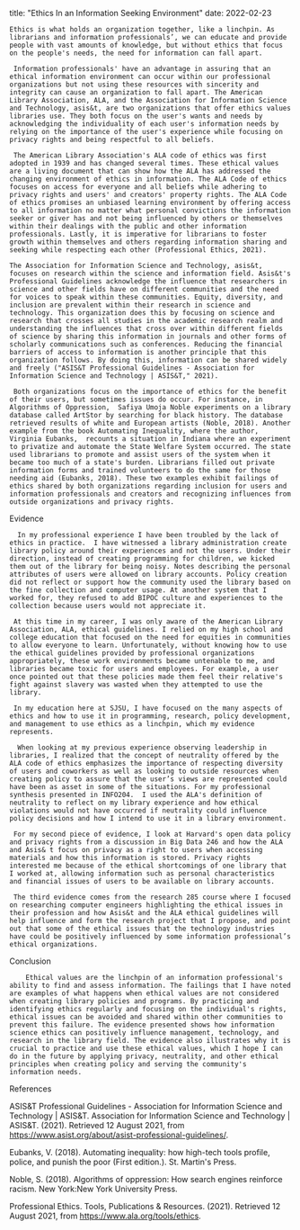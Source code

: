 
title: "Ethics In an Information Seeking Environment"
date: 2022-02-23

    Ethics is what holds an organization together, like a linchpin. As librarians and information professionals’, we can educate and provide people with vast amounts of knowledge, but without ethics that focus on the people's needs, the need for information can fall apart. 

     Information professionals' have an advantage in assuring that an ethical information environment can occur within our professional organizations but not using these resources with sincerity and integrity can cause an organization to fall apart. The American Library Association, ALA, and the Association for Information Science and Technology, asis&t, are two organizations that offer ethics values libraries use. They both focus on the user's wants and needs by acknowledging the individuality of each user's information needs by relying on the importance of the user's experience while focusing on privacy rights and being respectful to all beliefs. 

     The American Library Association's ALA code of ethics was first adopted in 1939 and has changed several times. These ethical values are a living document that can show how the ALA has addressed the changing environment of ethics in information. The ALA Code of ethics focuses on access for everyone and all beliefs while adhering to privacy rights and users' and creators' property rights. The ALA Code of ethics promises an unbiased learning environment by offering access to all information no matter what personal convictions the information seeker or giver has and not being influenced by others or themselves within their dealings with the public and other information professionals. Lastly, it is imperative for librarians to foster growth within themselves and others regarding information sharing and seeking while respecting each other (Professional Ethics, 2021).

    The Association for Information Science and Technology, asis&t, focuses on research within the science and information field. Asis&t's Professional Guidelines acknowledge the influence that researchers in science and other fields have on different communities and the need for voices to speak within these communities. Equity, diversity, and inclusion are prevalent within their research in science and technology. This organization does this by focusing on science and research that crosses all studies in the academic research realm and understanding the influences that cross over within different fields of science by sharing this information in journals and other forms of scholarly communications such as conferences. Reducing the financial barriers of access to information is another principle that this organization follows. By doing this, information can be shared widely and freely ("ASIS&T Professional Guidelines - Association for Information Science and Technology | ASIS&T," 2021).

     Both organizations focus on the importance of ethics for the benefit of their users, but sometimes issues do occur. For instance, in Algorithms of Oppression,  Safiya Umoja Noble experiments on a library database called ArtStor by searching for black history. The database retrieved results of white and European artists (Noble, 2018). Another example from the book Automating Inequality, where the author, Virginia Eubanks,  recounts a situation in Indiana where an experiment to privatize and automate the State Welfare System occurred. The state used librarians to promote and assist users of the system when it became too much of a state's burden. Librarians filled out private information forms and trained volunteers to do the same for those needing aid (Eubanks, 2018). These two examples exhibit failings of ethics shared by both organizations regarding inclusion for users and information professionals and creators and recognizing influences from outside organizations and privacy rights.

Evidence

      In my professional experience I have been troubled by the lack of ethics in practice.  I have witnessed a library administration create library policy around their experiences and not the users. Under their direction, instead of creating programming for children, we kicked them out of the library for being noisy. Notes describing the personal attributes of users were allowed on library accounts. Policy creation did not reflect or support how the community used the library based on the fine collection and computer usage. At another system that I worked for, they refused to add BIPOC culture and experiences to the collection because users would not appreciate it.  

     At this time in my career, I was only aware of the American Library Association, ALA, ethical guidelines. I relied on my high school and college education that focused on the need for equities in communities to allow everyone to learn. Unfortunately, without knowing how to use the ethical guidelines provided by professional organizations appropriately, these work environments became untenable to me, and libraries became toxic for users and employees. For example, a user once pointed out that these policies made them feel their relative's fight against slavery was wasted when they attempted to use the library.

     In my education here at SJSU, I have focused on the many aspects of ethics and how to use it in programming, research, policy development, and management to use ethics as a linchpin, which my evidence represents.

      When looking at my previous experience observing leadership in libraries, I realized that the concept of neutrality offered by the ALA code of ethics emphasizes the importance of respecting diversity of users and coworkers as well as looking to outside resources when creating policy to assure that the user’s views are represented could have been as asset in some of the situations. For my professional synthesis presented in INFO204.  I used the ALA's definition of neutrality to reflect on my library experience and how ethical violations would not have occurred if neutrality could influence policy decisions and how I intend to use it in a library environment.

     For my second piece of evidence, I look at Harvard's open data policy and privacy rights from a discussion in Big Data 246 and how the ALA and Asis& t focus on privacy as a right to users when accessing materials and how this information is stored. Privacy rights interested me because of the ethical shortcomings of one library that I worked at, allowing information such as personal characteristics  and financial issues of users to be available on library accounts.  

     The third evidence comes from the research 285 course where I focused on researching computer engineers highlighting the ethical issues in their profession and how Asis&t and the ALA ethical guidelines will help influence and form the research project that I propose, and point out that some of the ethical issues that the technology industries have could be positively influenced by some information professional’s ethical organizations.   

Conclusion 

        Ethical values are the linchpin of an information professional's ability to find and assess information. The failings that I have noted are examples of what happens when ethical values are not considered when creating library policies and programs. By practicing and identifying ethics regularly and focusing on the individual's rights, ethical issues can be avoided and shared within other communities to prevent this failure. The evidence presented shows how information science ethics can positively influence management, technology, and research in the library field. The evidence also illustrates why it is crucial to practice and use these ethical values, which I hope I can do in the future by applying privacy, neutrality, and other ethical principles when creating policy and serving the community's information needs.

 

References

ASIS&T Professional Guidelines - Association for Information Science and Technology | ASIS&T. Association for Information Science and Technology | ASIS&T. (2021). Retrieved 12 August 2021, from https://www.asist.org/about/asist-professional-guidelines/.

Eubanks, V. (2018). Automating inequality: how high-tech tools profile, police, and punish the poor (First edition.). St. Martin's Press.    

Noble, S. (2018). Algorithms of oppression: How search engines reinforce racism. New York:New York University Press.

Professional Ethics. Tools, Publications & Resources. (2021). Retrieved 12 August 2021, from https://www.ala.org/tools/ethics.


